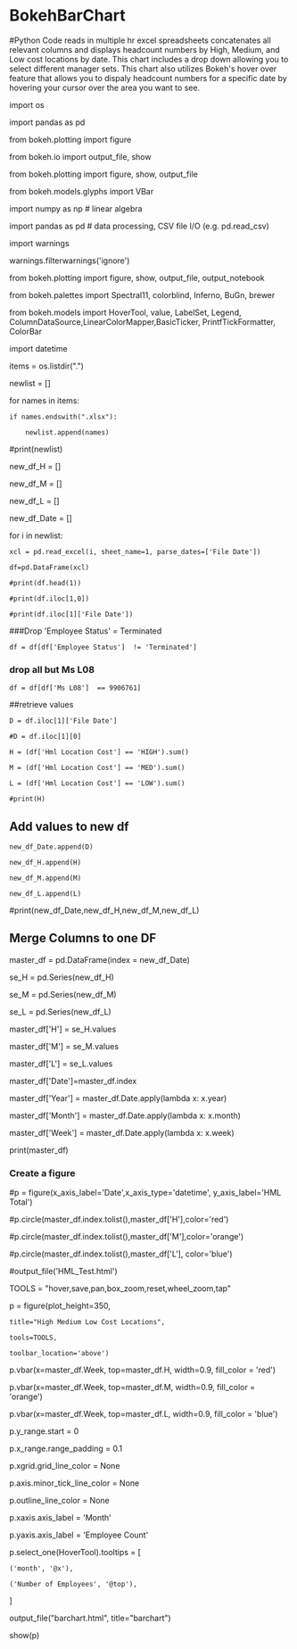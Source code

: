 # BokehBarChart
#Python Code reads in multiple hr excel spreadsheets concatenates all relevant columns and displays headcount numbers by High, Medium, and Low cost locations by date. This chart includes a drop down allowing you to select different manager sets. This chart also utilizes Bokeh's hover over feature that allows you to dispaly headcount numbers for a specific date by hovering your cursor over the area you want to see.

import os

import pandas as pd

from bokeh.plotting import figure

from bokeh.io import output_file, show

from bokeh.plotting import figure, show, output_file

from bokeh.models.glyphs import VBar

import numpy as np # linear algebra

import pandas as pd # data processing, CSV file I/O (e.g. pd.read_csv)

import warnings

warnings.filterwarnings('ignore')

from bokeh.plotting import figure, show, output_file, output_notebook

from bokeh.palettes import Spectral11, colorblind, Inferno, BuGn, brewer

from bokeh.models import HoverTool, value, LabelSet, Legend, ColumnDataSource,LinearColorMapper,BasicTicker, PrintfTickFormatter, ColorBar

import datetime

 

 

items = os.listdir(".")

 

newlist = []

for names in items:

    if names.endswith(".xlsx"):

        newlist.append(names)

#print(newlist)

 

new_df_H = []

new_df_M = []

new_df_L = []

new_df_Date = []

 

for i in newlist:

    xcl = pd.read_excel(i, sheet_name=1, parse_dates=['File Date'])

    df=pd.DataFrame(xcl)

    #print(df.head(1))

    #print(df.iloc[1,0])

    #print(df.iloc[1]['File Date'])

###Drop 'Employee Status' = Terminated

    df = df[df['Employee Status']  != 'Terminated']

### drop all but Ms L08

    df = df[df['Ms L08']  == 9906761]

 

##retrieve values

    D = df.iloc[1]['File Date']

    #D = df.iloc[1][0]

    H = (df['Hml Location Cost'] == 'HIGH').sum()

    M = (df['Hml Location Cost'] == 'MED').sum()

    L = (df['Hml Location Cost'] == 'LOW').sum()

    #print(H)

## Add values to new df

    new_df_Date.append(D)

    new_df_H.append(H)

    new_df_M.append(M)

    new_df_L.append(L)

 

#print(new_df_Date,new_df_H,new_df_M,new_df_L)

 

## Merge Columns to one DF

master_df = pd.DataFrame(index = new_df_Date)

se_H = pd.Series(new_df_H)

se_M = pd.Series(new_df_M)

se_L = pd.Series(new_df_L)

master_df['H'] = se_H.values

master_df['M'] = se_M.values

master_df['L'] = se_L.values

master_df['Date']=master_df.index

master_df['Year'] = master_df.Date.apply(lambda x: x.year)

master_df['Month'] = master_df.Date.apply(lambda x: x.month)

master_df['Week'] = master_df.Date.apply(lambda x: x.week)

 
print(master_df)

### Create a figure

 

#p = figure(x_axis_label='Date',x_axis_type='datetime', y_axis_label='HML Total')

#p.circle(master_df.index.tolist(),master_df['H'],color='red')

#p.circle(master_df.index.tolist(),master_df['M'],color='orange')

#p.circle(master_df.index.tolist(),master_df['L'], color='blue')


#output_file('HML_Test.html')

TOOLS = "hover,save,pan,box_zoom,reset,wheel_zoom,tap"

p = figure(plot_height=350,

    title="High Medium Low Cost Locations",

    tools=TOOLS,

    toolbar_location='above')

p.vbar(x=master_df.Week, top=master_df.H, width=0.9, fill_color = 'red')

p.vbar(x=master_df.Week, top=master_df.M, width=0.9, fill_color = 'orange')

p.vbar(x=master_df.Week, top=master_df.L, width=0.9, fill_color = 'blue')

p.y_range.start = 0

p.x_range.range_padding = 0.1

p.xgrid.grid_line_color = None

p.axis.minor_tick_line_color = None

p.outline_line_color = None

p.xaxis.axis_label = 'Month'

p.yaxis.axis_label = 'Employee Count'

p.select_one(HoverTool).tooltips = [

    ('month', '@x'),

    ('Number of Employees', '@top'),

]

output_file("barchart.html", title="barchart")

show(p)
